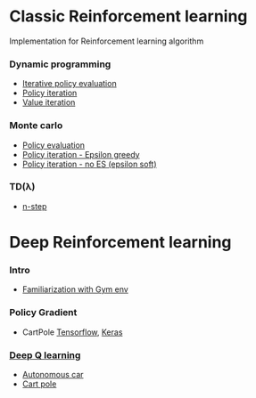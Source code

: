 # Classic Reinforcement learning

Implementation for Reinforcement learning algorithm


### Dynamic programming
- [Iterative policy evaluation](classic_reinforcement_learning/iterative_policy_evaluation.py)
- [Policy iteration](classic_reinforcement_learning/policy_iteration.py)
- [Value iteration](classic_reinforcement_learning/value_iteration.py)

### Monte carlo
- [Policy evaluation](classic_reinforcement_learning/monte_carlo.py)
- [Policy iteration - Epsilon greedy](classic_reinforcement_learning/monte_carlo_es.py)
- [Policy iteration - no ES (epsilon soft)](classic_reinforcement_learning/monte_carlo_no_es.py)

### TD(λ)
- [n-step](td_lambda/n_step.py)

# Deep Reinforcement learning
### Intro
- [Familiarization with Gym env](OpenAI%20Gym)

### Policy Gradient
- CartPole [Tensorflow](policy_gradient/policy_gradient_tf.py), [Keras](policy_gradient/cart-pole%20keras.py)

### [Deep Q learning](deep_Q_learning)
- [Autonomous car](deep_Q_learning/autonomous_car)
- [Cart pole](deep_Q_learning/cart_pole_keras)